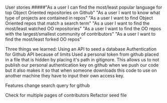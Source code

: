User stories
  #####"As a user I can find the most/least popular language for top Object Oriented repositories on Github"
  "As a user I want to know what type of projects are contained in repos"
  "As a user I want to find Object Oriented repos that match a search term"
  "As a user I want to find the most/least watched OO repositories"
  "As a user I want to find the OO repos with the largest/smallest community of contributors"
  "As a user I want to find the most/least forked OO repos"



Three things we learned:
Using an API to seed a database
Authentication for Github API because of limits
  Used a personal token from github placed in a file that is hidden by placing it's path in gitignore.  This allows us to not publish our personal authentication key on github when we push our code but it also makes it so that when someone downloads this code to use on another machine they have to input their own access key.


Features
  change search query for github

  Check for multiple pages of contributors
  Refactor seed file

